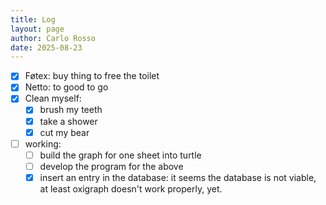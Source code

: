 ```yaml
---
title: Log
layout: page
author: Carlo Rosso
date: 2025-08-23
---
```


-[x] Føtex: buy thing to free the toilet
-[x] Netto: to good to go
-[x] Clean myself:
    -[x] brush my teeth
    -[x] take a shower
    -[x] cut my bear
-[ ] working:
    -[ ] build the graph for one sheet into turtle
    -[ ] develop the program for the above
    -[x] insert an entry in the database: it seems the database is not viable,
    at least oxigraph doesn't work properly, yet.
